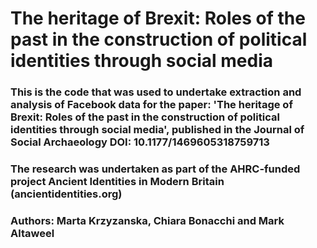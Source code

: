 # The heritage of Brexit: Roles of the past in the construction of political identities through social media
### This is the code that was used to undertake extraction and analysis of Facebook data for the paper: 'The heritage of Brexit: Roles of the past in the construction of political identities through social media', published in the Journal of Social Archaeology DOI: 10.1177/1469605318759713
### The research was undertaken as part of the AHRC-funded project Ancient Identities in Modern Britain (ancientidentities.org)
### Authors: Marta Krzyzanska, Chiara Bonacchi and Mark Altaweel
